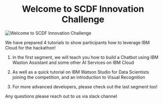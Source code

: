 <center><h1>Welcome to SCDF Innovation Challenge</h1></center>

![Welcome to SCDF Innovation Challenge](./Workshop_Watsion_Studio/Images/scdf.jpg)


We have prepared 4 tutorials to show participants how to leverage IBM Cloud for the hackathon!

1. In the first segment, we will teach you how to build a Chatbot using IBM Waston Assistant and some other AI Services on IBM Cloud

2. As well as a quick tutorial on IBM Watson Studio for Data Scientists joining the competition, and an introduction to Visual Recognition

3. For more advanced developers, please check out the last segment too!

Any questions please reach out to us via slack channel
